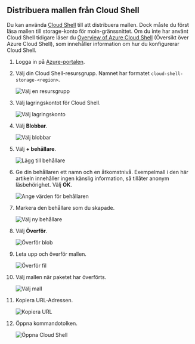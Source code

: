 ## <a name="deploy-template-from-cloud-shell"></a>Distribuera mallen från Cloud Shell

Du kan använda [Cloud Shell](../articles/cloud-shell/overview.md) till att distribuera mallen. Dock måste du först läsa mallen till storage-konto för moln-gränssnittet. Om du inte har använt Cloud Shell tidigare läser du [Overview of Azure Cloud Shell](../articles/cloud-shell/overview.md) (Översikt över Azure Cloud Shell), som innehåller information om hur du konfigurerar Cloud Shell.

1. Logga in på [Azure-portalen](https://portal.azure.com).

1. Välj din Cloud Shell-resursgrupp. Namnet har formatet `cloud-shell-storage-<region>`.

   ![Välj en resursgrupp](./media/resource-manager-cloud-shell-deploy/select-cs-resource-group.png)

1. Välj lagringskontot för Cloud Shell.

   ![Välj lagringskonto](./media/resource-manager-cloud-shell-deploy/select-storage.png)

1. Välj **Blobbar**.

   ![Välj blobbar](./media/resource-manager-cloud-shell-deploy/select-blobs.png)

1. Välj **+ behållare**.

   ![Lägg till behållare](./media/resource-manager-cloud-shell-deploy/add-container.png)

1. Ge din behållaren ett namn och en åtkomstnivå. Exempelmall i den här artikeln innehåller ingen känslig information, så tillåter anonym läsbehörighet. Välj **OK**.

   ![Ange värden för behållaren](./media/resource-manager-cloud-shell-deploy/provide-container-values.png)

1. Markera den behållare som du skapade.

   ![Välj ny behållare](./media/resource-manager-cloud-shell-deploy/select-container.png)

1. Välj **Överför**.

   ![Överför blob](./media/resource-manager-cloud-shell-deploy/upload-blob.png)

1. Leta upp och överför mallen.

   ![Överför fil](./media/resource-manager-cloud-shell-deploy/find-and-upload-template.png)

1. Välj mallen när paketet har överförts.

   ![Välj mall](./media/resource-manager-cloud-shell-deploy/select-new-template.png)

1. Kopiera URL-Adressen.

   ![Kopiera URL](./media/resource-manager-cloud-shell-deploy/copy-url.png)

1. Öppna kommandotolken.

   ![Öppna Cloud Shell](./media/resource-manager-cloud-shell-deploy/start-cloud-shell.png)
